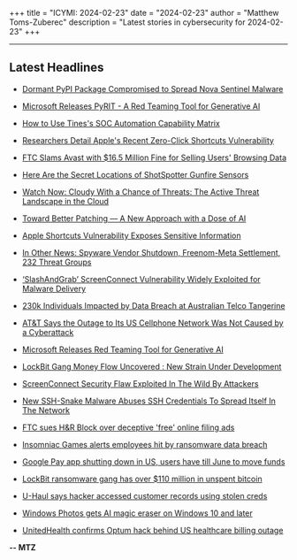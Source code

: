 +++
title = "ICYMI: 2024-02-23"
date = "2024-02-23"
author = "Matthew Toms-Zuberec"
description = "Latest stories in cybersecurity for 2024-02-23"
+++

---------------------------------------------------------------------------
## Latest Headlines
- [Dormant PyPI Package Compromised to Spread Nova Sentinel Malware](https://thehackernews.com/2024/02/dormant-pypi-package-compromised-to.html)

- [Microsoft Releases PyRIT - A Red Teaming Tool for Generative AI](https://thehackernews.com/2024/02/microsoft-releases-pyrit-red-teaming.html)

- [How to Use Tines's SOC Automation Capability Matrix](https://thehackernews.com/2024/02/how-to-use-tiness-soc-automation.html)

- [Researchers Detail Apple's Recent Zero-Click Shortcuts Vulnerability](https://thehackernews.com/2024/02/researchers-detail-apples-recent-zero.html)

- [FTC Slams Avast with $16.5 Million Fine for Selling Users' Browsing Data](https://thehackernews.com/2024/02/ftc-slams-avast-with-165-million-fine.html)

- [Here Are the Secret Locations of ShotSpotter Gunfire Sensors](https://www.wired.com/story/shotspotter-secret-sensor-locations-leak/)

- [Watch Now: Cloudy With a Chance of Threats: The Active Threat Landscape in the Cloud](https://www.securityweek.com/webinar-tomorrow-the-active-threat-landscape-in-the-cloud/)

- [Toward Better Patching — A New Approach with a Dose of AI](https://www.securityweek.com/toward-better-patching-a-new-approach-with-a-dose-of-ai/)

- [Apple Shortcuts Vulnerability Exposes Sensitive Information](https://www.securityweek.com/apple-shortcuts-vulnerability-exposes-sensitive-information/)

- [In Other News: Spyware Vendor Shutdown, Freenom-Meta Settlement, 232 Threat Groups](https://www.securityweek.com/in-other-news-spyware-vendor-shutdown-freenom-meta-settlement-232-threat-groups/)

- [‘SlashAndGrab’ ScreenConnect Vulnerability Widely Exploited for Malware Delivery](https://www.securityweek.com/slashandgrab-screenconnect-vulnerability-widely-exploited-for-malware-delivery/)

- [230k Individuals Impacted by Data Breach at Australian Telco Tangerine](https://www.securityweek.com/230k-individuals-impacted-by-data-breach-at-australian-telco-tangerine/)

- [AT&T Says the Outage to Its US Cellphone Network Was Not Caused by a Cyberattack](https://www.securityweek.com/att-says-the-outage-to-its-us-cellphone-network-was-not-caused-by-a-cyberattack/)

- [Microsoft Releases Red Teaming Tool for Generative AI](https://www.securityweek.com/microsoft-releases-red-teaming-tool-for-generative-ai/)

- [LockBit Gang Money Flow Uncovered : New Strain Under Development](https://cybersecuritynews.com/lockbit-gang-new-ransomware-version/)

- [ScreenConnect Security Flaw Exploited In The Wild By Attackers](https://cybersecuritynews.com/screenconnect-vulnerability-exploitation/)

- [New SSH-Snake Malware Abuses SSH Credentials To Spread Itself In The Network](https://cybersecuritynews.com/snake-malware-abuses-ssh/)

- [FTC sues H&R Block over deceptive 'free' online filing ads](https://www.bleepingcomputer.com/news/technology/ftc-sues-handr-block-over-deceptive-free-online-filing-ads/)

- [Insomniac Games alerts employees hit by ransomware data breach](https://www.bleepingcomputer.com/news/security/insomniac-games-alerts-employees-hit-by-ransomware-data-breach/)

- [Google Pay app shutting down in US, users have till June to move funds](https://www.bleepingcomputer.com/news/software/google-pay-app-shutting-down-in-us-users-have-till-june-to-move-funds/)

- [LockBit ransomware gang has over $110 million in unspent bitcoin](https://www.bleepingcomputer.com/news/security/lockbit-ransomware-gang-has-over-110-million-in-unspent-bitcoin/)

- [U-Haul says hacker accessed customer records using stolen creds](https://www.bleepingcomputer.com/news/security/u-haul-says-hacker-accessed-customer-records-using-stolen-creds/)

- [Windows Photos gets AI magic eraser on Windows 10 and later](https://www.bleepingcomputer.com/news/microsoft/windows-photos-gets-ai-magic-eraser-on-windows-10-and-later/)

- [UnitedHealth confirms Optum hack behind US healthcare billing outage](https://www.bleepingcomputer.com/news/security/unitedhealth-confirms-optum-hack-behind-us-healthcare-billing-outage/)

**-- MTZ**